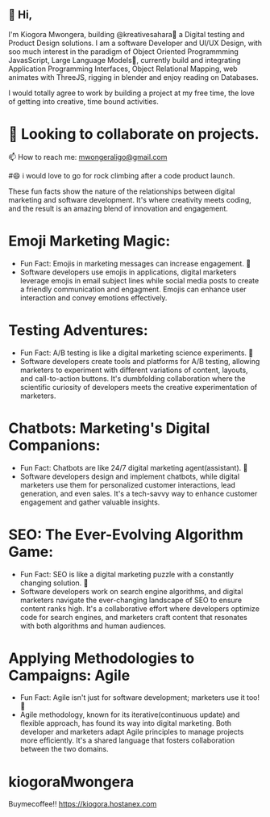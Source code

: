 ## 👋 Hi, 

I'm Kiogora Mwongera, building @kreativesahara👀 a Digital testing and Product Design solutions. I am a software Developer and UI/UX Design, with soo much interest in the paradigm of Object Oriented Programmming
JavasScript, Large Language Models🌱, currently build and integrating Application Programming Interfaces, Object Relational Mapping, web animates with ThreeJS, rigging in blender and enjoy reading on Databases.

I would totally agree to work by building a project at my free time, the love of getting into creative, time bound activities.

# 💞️ Looking to collaborate on projects.
📫 How to reach me: mwongeraligo@gmail.com

#😄 i would love to go for rock climbing after a code product launch.
  
These fun facts show the nature of the relationships between digital marketing and software development.
It's where creativity meets coding, and the result is an amazing blend of innovation and engagement.
  
# Emoji Marketing Magic:
   - Fun Fact: Emojis in marketing messages can increase engagement. 🚀
   - Software developers use emojis in applications, digital marketers leverage emojis in email subject lines while social media
     posts to create a friendly communication and engagment. Emojis can enhance user interaction and convey
     emotions effectively.
     
# Testing Adventures:
   - Fun Fact: A/B testing is like a digital marketing science experiments. 🧪
   - Software developers create tools and platforms for A/B testing, allowing marketers to experiment with different variations
     of content, layouts, and call-to-action buttons. It's dumbfolding collaboration where the scientific curiosity of developers meets the
     creative experimentation of marketers.
     
# Chatbots: Marketing's Digital Companions:
   - Fun Fact: Chatbots are like 24/7 digital marketing agent(assistant). 🤖
   - Software developers design and implement chatbots, while digital marketers use them for personalized customer interactions, lead
     generation, and even sales. It's a tech-savvy way to enhance customer engagement and gather valuable insights.
     
# SEO: The Ever-Evolving Algorithm Game:
   - Fun Fact: SEO is like a digital marketing puzzle with a constantly changing solution. 🧩
   - Software developers work on search engine algorithms, and digital marketers navigate the ever-changing landscape of SEO to ensure content
     ranks high. It's a collaborative effort where developers optimize code for search engines, and marketers craft content that resonates
     with both algorithms and human audiences.

# Applying Methodologies to Campaigns: Agile
   - Fun Fact: Agile isn't just for software development; marketers use it too! 🔄
   - Agile methodology, known for its iterative(continuous update) and flexible approach, has found its way into digital marketing. Both developer
     and marketers adapt Agile principles to manage projects more efficiently. It's a shared language that fosters collaboration between the two domains.

# kiogoraMwongera
Buymecoffee!!
https://kiogora.hostanex.com
<!---
kreativesahara/kreativesahara is a ✨ special ✨ repository because its `README.md` (this file) appears on your GitHub profile.
You can click the Preview link to take a look at your changes.
--->
